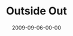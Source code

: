 ---
layout: message
category: message
series: "Inside Out"
title: "Outside Out"
date: 2009-09-06-00-00
message_id: 580
audio: "http://s3.amazonaws.com/crossroads-media/messages/audio/InsideOut4.mp3"
audio-duration: "35:40"
description: "Brian Tome talks with Bret Sims, Jean-Robert Cadet and Joan Conn about some of the great things happening outside of crossroads."
video: "http://s3.amazonaws.com/crossroads-media/messages/video/InsideOut4.mp4"
video-duration: "35:40"
video-image: "http://s3.amazonaws.com/crossroads-media/images/InsideOut4-still.jpg"
program: "http://s3.amazonaws.com/crossroads-media/documents/0905_06Program.pdf"
tag: 
 - reachout
 - haiti
 - justice
 - slavery
 - tome
explicit: false
---